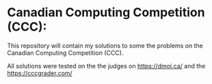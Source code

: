 # Canadian Computing Competition (CCC):
This repository will contain my solutions to some the problems on the Canadian Computing Competition (CCC).

All solutions were tested on the the judges on https://dmoj.ca/ and the https://cccgrader.com/ 

